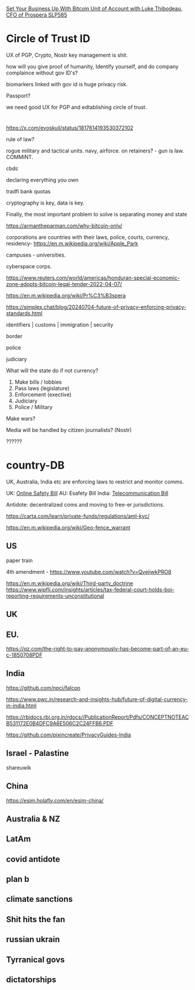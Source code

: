 [Set Your Business Up With Bitcoin Unit of Account with Luke Thibodeau, CFO of Prospera SLP585
](https://youtube.com/watch?v=skZYsH4nnHI)
# Circle of Trust ID

UX of PGP, Crypto, Nostr key management is shit.

how will you give proof of humanity, Identify yourself, and do company complaince without gov ID's?

biomarkers linked with gov id is huge privacy risk.

Passport?

we need good UX for PGP and edtablishing circle of trust.

# 

https://x.com/evoskuil/status/1817614193530372102

rule of law?

rogue military and tactical units. navy, airforce. on retainers? - gun is law. COMMINT.

cbdc

declaring everything you own

tradfi bank quotas 

cryptography is key, data is key.

Finally, the most important problem to solve is separating money and state

https://armantheparman.com/why-bitcoin-only/

corporations are countries with their laws, police, courts, currency, residency- https://en.m.wikipedia.org/wiki/Apple_Park

campuses - universities.

cyberspace corps.

https://www.reuters.com/world/americas/honduran-special-economic-zone-adopts-bitcoin-legal-tender-2022-04-07/

https://en.m.wikipedia.org/wiki/Pr%C3%B3spera


https://simplex.chat/blog/20240704-future-of-privacy-enforcing-privacy-standards.html

identifiers | customs | immigration | security

border 

police

judiciary

What will the state do if not currency?

1. Make bills / lobbies
2. Pass laws (legislature)
3. Enforcement (exective)
4. Judiciary
5. Police / Military

Make wars?

Media will be handled by citizen journalists? (Nostr)

??????

# country-DB
UK, Australia, India etc are enforcing laws to restrict and monitor comms.

UK: [Online Safety Bill](https://x.com/WireMin/status/1699324051745816876?s=20)
AU: Esafety Bill
India: [Telecommunication Bill](https://www.indiatoday.in/law/story/telecommunications-bill-receives-president-droupadi-murmu-assent-becomes-law-2480283-2023-12-25)

Antidote: decentralized coms and moving to free-er jurisdictions.

https://carta.com/learn/private-funds/regulations/aml-kyc/

https://en.m.wikipedia.org/wiki/Geo-fence_warrant

## US 

paper train

4th amendment - https://www.youtube.com/watch?v=QvejiwkPRO8

https://en.m.wikipedia.org/wiki/Third-party_doctrine
https://www.wipfli.com/insights/articles/tax-federal-court-holds-boi-reporting-requirements-unconstitutional

## UK

## EU.

https://qz.com/the-right-to-pay-anonymously-has-become-part-of-an-eu-c-1850708PDF

## India

https://github.com/npci/falcon

https://www.pwc.in/research-and-insights-hub/future-of-digital-currency-in-india.html

https://rbidocs.rbi.org.in/rdocs//PublicationReport/Pdfs/CONCEPTNOTEACB531172E0B4DFC9A6E506C2C24FFB6.PDF

https://github.com/pixincreate/PrivacyGuides-India

## Israel - Palastine

shareuwik

## China
https://esim.holafly.com/en/esim-china/

## Australia & NZ

## LatAm

## covid antidote

## plan b

## climate sanctions 

## Shit hits the fan

## russian ukrain

## Tyrranical govs

## dictatorships
